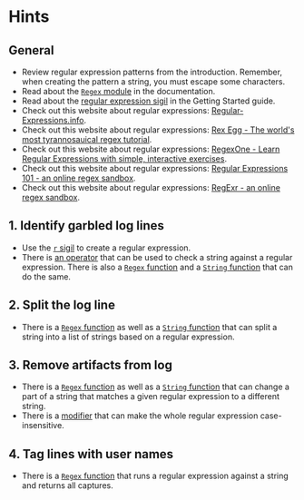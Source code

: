 # Hints

## General

- Review regular expression patterns from the introduction. Remember, when creating the pattern a string, you must escape some characters.
- Read about the [`Regex` module][regex-docs] in the documentation.
- Read about the [regular expression sigil][sigils-regex] in the Getting Started guide.
- Check out this website about regular expressions: [Regular-Expressions.info][website-regex-info].
- Check out this website about regular expressions: [Rex Egg - The world's most tyrannosauical regex tutorial][website-rexegg].
- Check out this website about regular expressions: [RegexOne - Learn Regular Expressions with simple, interactive exercises][website-regexone].
- Check out this website about regular expressions: [Regular Expressions 101 - an online regex sandbox][website-regex-101].
- Check out this website about regular expressions: [RegExr - an online regex sandbox][website-regexr].

## 1. Identify garbled log lines

- Use the [`r` sigil][sigil-r] to create a regular expression.
- There is [an operator]([match-operator]) that can be used to check a string against a regular expression. There is also a [`Regex` function][regex-match] and a [`String` function][string-match] that can do the same.

## 2. Split the log line

- There is a [`Regex` function][regex-split] as well as a [`String` function][string-split] that can split a string into a list of strings based on a regular expression.

## 3. Remove artifacts from log

- There is a [`Regex` function][regex-replace] as well as a [`String` function][string-replace] that can change a part of a string that matches a given regular expression to a different string.
- There is a [modifier][regex-modifiers] that can make the whole regular expression case-insensitive.

## 4. Tag lines with user names

- There is a [`Regex` function][regex-run] that runs a regular expression against a string and returns all captures.

[regex-docs]: https://hexdocs.pm/elixir/Regex.html
[sigils-regex]: https://elixir-lang.org/getting-started/sigils.html#regular-expressions
[website-regex-info]: https://www.regular-expressions.info
[website-rexegg]: https://www.rexegg.com/
[website-regexone]: https://regexone.com/
[website-regex-101]: https://regex101.com/
[website-regexr]: https://regexr.com/
[sigil-r]: https://hexdocs.pm/elixir/Kernel.html#sigil_r/2
[match-operator]: https://hexdocs.pm/elixir/Kernel.html#=~/2
[regex-match]: https://hexdocs.pm/elixir/Regex.html#match?/2
[string-match]: https://hexdocs.pm/elixir/String.html#match?/2
[regex-split]: https://hexdocs.pm/elixir/Regex.html#split/3
[string-split]: https://hexdocs.pm/elixir/String.html#split/3
[regex-replace]: https://hexdocs.pm/elixir/Regex.html#replace/4
[string-replace]: https://hexdocs.pm/elixir/String.html#replace/4
[regex-modifiers]: https://hexdocs.pm/elixir/Regex.html#module-modifiers
[regex-run]: https://hexdocs.pm/elixir/Regex.html#run/3
